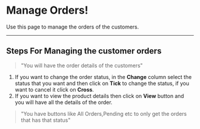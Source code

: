 # Manage Orders!

Use this page to manage the orders of the customers.

---
## Steps For Managing the customer orders
>"You will have the order details of the customers"
1. If you want to change the order status, in the **Change** column select the status that you want and then click on **Tick** to change the status, if you want to cancel it click on **Cross**.
2. If you want to view the product details then click on **View** button and you will have all the details of the order.

> "You have buttons like All Orders,Pending etc to only get the orders that has that status"